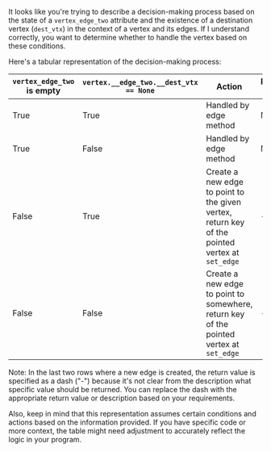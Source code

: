 It looks like you're trying to describe a decision-making process based on the state of a `vertex_edge_two` attribute and the existence of a destination vertex (`dest_vtx`) in the context of a vertex and its edges. If I understand correctly, you want to determine whether to handle the vertex based on these conditions.

Here's a tabular representation of the decision-making process:

| `vertex_edge_two` is empty | `vertex.__edge_two.__dest_vtx == None` | Action | Return Value |
| --- | --- | --- | --- |
| True | True | Handled by edge method | None |
| True | False | Handled by edge method | None |
| False | True | Create a new edge to point to the given vertex, return key of the pointed vertex at `set_edge` | - |
| False | False | Create a new edge to point to somewhere, return key of the pointed vertex at `set_edge` | - |

Note: In the last two rows where a new edge is created, the return value is specified as a dash ("-") because it's not clear from the description what specific value should be returned. You can replace the dash with the appropriate return value or description based on your requirements.

Also, keep in mind that this representation assumes certain conditions and actions based on the information provided. If you have specific code or more context, the table might need adjustment to accurately reflect the logic in your program.